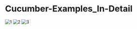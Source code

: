 # Cucumber-Examples_In-Detail
 
![1](https://github.com/Brijesh-Singh-git/Cucumber-Examples_In-Detail/assets/106757278/c7d031f2-bc72-46b6-a8e1-8aa9fb734cf8)
![2](https://github.com/Brijesh-Singh-git/Cucumber-Examples_In-Detail/assets/106757278/9d6a621d-d0bf-4f8e-b9cb-ddc257859378)
![3](https://github.com/Brijesh-Singh-git/Cucumber-Examples_In-Detail/assets/106757278/f76de2d0-21fa-42e3-add3-832f0601af41)


